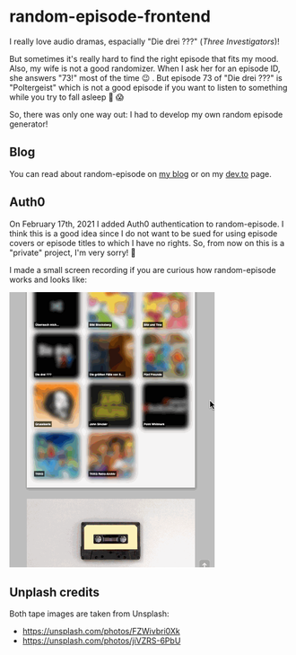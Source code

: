 # random-episode-frontend

I really love audio dramas, espacially "Die drei ???"
(_Three Investigators_)!

But sometimes it's really hard to find the right episode that
fits my mood.
Also, my wife is not a good randomizer. When I ask her for an
episode ID, she answers "73!" most of the time 😉
. But episode 73 of "Die drei ???" is "Poltergeist" which is not
a good episode if you want to listen to something while you try
to fall asleep 👻 😱

So, there was only one way out: I had to develop my own random
episode generator!

## Blog

You can read about random-episode on
[my blog](https://thr0n.github.io/how-to-solve-an-everyday-problem-with-node-js-gatsby-and-netlify)
or on my
[dev.to](https://dev.to/thr0n/how-to-solve-an-everyday-problem-with-node-js-gatsby-and-netlify-11fm) page.

## Auth0

On February 17th, 2021 I added Auth0 authentication to random-episode.
I think this is a good idea since I do not want to be sued for using
episode covers or episode titles to which I have no rights.
So, from now on this is a "private" project, I'm very sorry! 🙁

I made a small screen recording if you are curious how
random-episode works and looks like:

![Showcase](./docs/demo.gif)

## Unplash credits

Both tape images are taken from Unsplash:

- https://unsplash.com/photos/FZWivbri0Xk
- https://unsplash.com/photos/jiVZRS-6PbU
